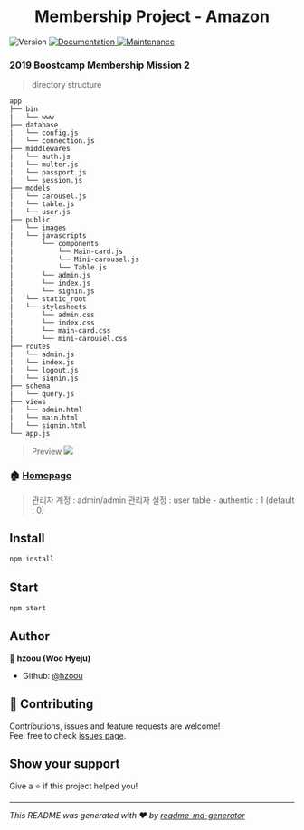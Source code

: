 <h1 align="center">Membership Project - Amazon</h1>
<p>
  <img alt="Version" src="https://img.shields.io/badge/version-1.0.0-blue.svg?cacheSeconds=2592000" />
  <a href="https://github.com/hzoou/membership-amazon#readme">
    <img alt="Documentation" src="https://img.shields.io/badge/documentation-yes-brightgreen.svg" target="_blank" />
  </a>
  <a href="https://github.com/hzoou/membership-amazon/graphs/commit-activity">
    <img alt="Maintenance" src="https://img.shields.io/badge/Maintained%3F-yes-green.svg" target="_blank" />
  </a>
</p>

### 2019 Boostcamp Membership Mission 2
 > directory structure
 ```
 app
 ├── bin
 |   └── www
 ├── database
 |   └── config.js
 |   └── connection.js
 ├── middlewares
 |   └── auth.js
 |   └── multer.js
 |   └── passport.js
 |   └── session.js
 ├── models
 |   └── carousel.js
 |   └── table.js
 |   └── user.js
 ├── public
 |   └── images
 |   └── javascripts
 |       └── components
 |           └── Main-card.js
 |           └── Mini-carousel.js
 |           └── Table.js
 |       └── admin.js
 |       └── index.js
 |       └── signin.js
 |   └── static_root
 |   └── stylesheets
 |       └── admin.css
 |       └── index.css
 |       └── main-card.css
 |       └── mini-carousel.css
 ├── routes
 |   └── admin.js
 |   └── index.js
 |   └── logout.js
 |   └── signin.js
 ├── schema
 |   └── query.js
 ├── views
 |   └── admin.html
 |   └── main.html
 |   └── signin.html
 └── app.js
 ```

> Preview
![](https://i.imgur.com/nMfrEEI.jpg)

### 🏠 [Homepage](http://106.10.56.165:3000/)
> 관리자 계정 : admin/admin
> 관리자 설정 : user table - authentic : 1 (default : 0)

## Install

```sh
npm install
```

## Start

```sh
npm start
```

## Author

👤 **hzoou (Woo Hyeju)**

* Github: [@hzoou](https://github.com/hzoou)

## 🤝 Contributing

Contributions, issues and feature requests are welcome!<br />Feel free to check [issues page](https://github.com/hzoou/membership-amazon/issues).

## Show your support

Give a ⭐️ if this project helped you!

***
_This README was generated with ❤️ by [readme-md-generator](https://github.com/kefranabg/readme-md-generator)_
